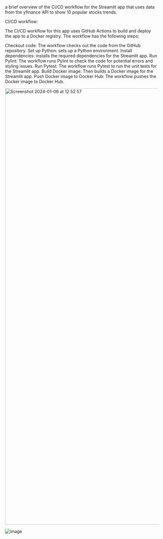 a brief overview of the CI/CD workflow for the Streamlit app that uses data from the yfinance API to show 10 popular stocks trends.

CI/CD workflow:

The CI/CD workflow for this app uses GitHub Actions to build and deploy the app to a Docker registry. The workflow has the following steps:

Checkout code: The workflow checks out the code from the GitHub repository.
Set up Python:  sets up a Python environment.
Install dependencies:  installs the required dependencies for the Streamlit app.
Run Pylint: The workflow runs Pylint to check the code for potential errors and styling issues.
Run Pytest: The workflow runs Pytest to run the unit tests for the Streamlit app.
Build Docker image: Then builds a Docker image for the Streamlit app.
Push Docker image to Docker Hub: The workflow pushes the Docker image to Docker Hub.

<img width="1440" alt="Screenshot 2024-01-06 at 12 52 57" src="https://github.com/Malatesh-Patil-67/streamlit/assets/107174504/a43ceed1-5e1f-462d-9de4-1e30e4e4c4c5">




![image](https://github.com/Malatesh-Patil-67/streamlit_cicd/assets/107174504/113d1a2c-17ed-48ef-b9b1-84dacfb99a10)



